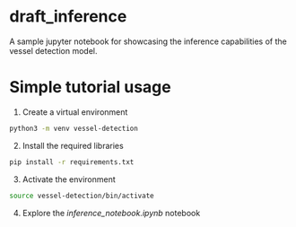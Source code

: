 # draft_inference

A sample jupyter notebook for showcasing the inference capabilities of the vessel detection model.

# Simple tutorial usage

1. Create a virtual environment

```bash
python3 -m venv vessel-detection
```

2. Install the required libraries

```bash
pip install -r requirements.txt
```

3. Activate the environment

```bash
source vessel-detection/bin/activate
```

4. Explore the *inference_notebook.ipynb* notebook
